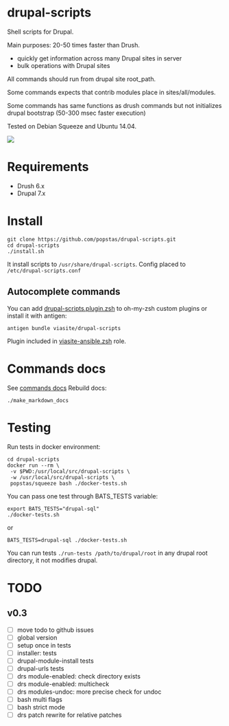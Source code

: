 # drupal-scripts

Shell scripts for Drupal.

Main purposes: 20-50 times faster than Drush. 
- quickly get information across many Drupal sites in server
- bulk operations with Drupal sites

All commands should run from drupal site root_path.

Some commands expects that contrib modules place in sites/all/modules.

Some commands has same functions as drush commands but not initializes drupal bootstrap (50-300 msec faster execution)

Tested on Debian Squeeze and Ubuntu 14.04.

<a href="http://ci.viasite.ru/viewType.html?buildTypeId=DrupalScripts_Build">
<img src="http://ci.viasite.ru/app/rest/builds/buildType:(id:DrupalScripts_Build)/statusIcon"/></a>

# Requirements
- Drush 6.x
- Drupal 7.x

# Install
```
git clone https://github.com/popstas/drupal-scripts.git
cd drupal-scripts
./install.sh
```

It install scripts to `/usr/share/drupal-scripts`.
Config placed to `/etc/drupal-scripts.conf`


## Autocomplete commands
You can add [drupal-scripts.plugin.zsh](drupal-scripts.plugin.zsh) to oh-my-zsh custom plugins or install it with antigen:
```
antigen bundle viasite/drupal-scripts
```

Plugin included in [viasite-ansible.zsh](https://github.com/viasite-ansible/ansible-role-zsh) role.

# Commands docs
See [commands docs](docs/commands.md)
Rebuild docs:
```
./make_markdown_docs
```

# Testing

Run tests in docker environment:
```
cd drupal-scripts
docker run --rm \
 -v $PWD:/usr/local/src/drupal-scripts \
 -w /usr/local/src/drupal-scripts \
 popstas/squeeze bash ./docker-tests.sh
```

You can pass one test through BATS_TESTS variable:
```
export BATS_TESTS="drupal-sql"
./docker-tests.sh
```
or
```
BATS_TESTS=drupal-sql ./docker-tests.sh
```

You can run tests `./run-tests /path/to/drupal/root` in any drupal root directory, it not modifies drupal.

# TODO

## v0.3
- [ ] move todo to github issues
- [ ] global version
- [ ] setup once in tests
- [ ] installer: tests
- [ ] drupal-module-install tests
- [ ] drupal-urls tests
- [ ] drs module-enabled: check directory exists
- [ ] drs module-enabled: multicheck
- [ ] drs modules-undoc: more precise check for undoc
- [ ] bash multi flags
- [ ] bash strict mode
- [ ] drs patch rewrite for relative patches
